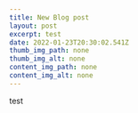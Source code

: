 ```yaml
---
title: New Blog post
layout: post
excerpt: test
date: 2022-01-23T20:30:02.541Z
thumb_img_path: none
thumb_img_alt: none
content_img_path: none
content_img_alt: none
---
```

test